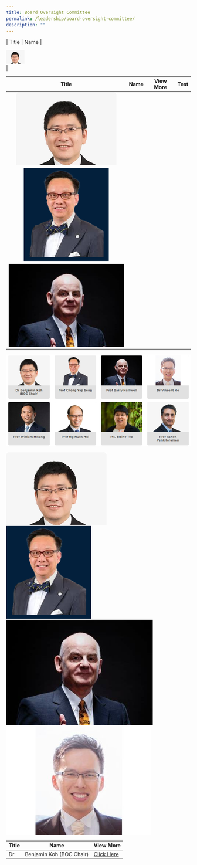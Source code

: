```yaml
---
title: Board Oversight Committee
permalink: /leadership/board-oversight-committee/
description: ""
---
```

| Title | Name | <div style="width:50px"> ![](/images/Leaders/dr%20benjamin%20koh.jpg)</div>|







| Title | Name | View More | Test |
| :--------: | :--------: | -------- | -----|
| ![](/images/Leaders/dr%20benjamin%20koh.jpg) |
![](/images/Leaders/prof%20chong%20yap%20seng.png) |
![](/images/Leaders/barry-halliwell__stcc.jpg) |










![Board Oversight Committee Main](/images/Leadership/board%20oversight%20committee.png)





![](/images/Leaders/dr%20benjamin%20koh.jpg)![](/images/Leaders/prof%20chong%20yap%20seng.png)![](/images/Leaders/barry-halliwell__stcc.jpg)![](/images/Leaders/dr%20vicent%20ho.jpeg)

| Title | Name | View More |
| -------- | -------- | -------- |
| Dr     | Benjamin Koh (BOC Chair)     | [Click Here](/leaders/dr-benjamin-koh/)     |